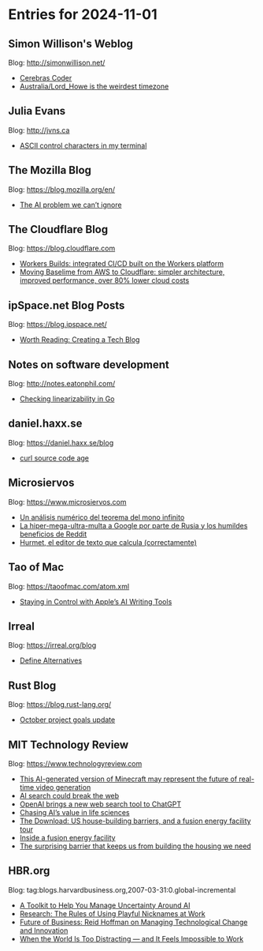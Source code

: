 # Entries for 2024-11-01
## Simon Willison's Weblog 
Blog: http://simonwillison.net/ 

- [Cerebras Coder](https://simonwillison.net/2024/Oct/31/cerebras-coder/#atom-everything)
- [Australia/Lord_Howe is the weirdest timezone](https://simonwillison.net/2024/Oct/31/lord-howe/#atom-everything)
## Julia Evans 
Blog: http://jvns.ca 

- [ASCII control characters in my terminal](https://jvns.ca/blog/2024/10/31/ascii-control-characters/)
## The Mozilla Blog 
Blog: https://blog.mozilla.org/en/ 

- [The AI problem we can’t ignore](https://blog.mozilla.org/en/mozilla/ai/ai-bias-gemma-galdon-clavell/)
##  The Cloudflare Blog  
Blog: https://blog.cloudflare.com 

- [Workers Builds: integrated CI/CD built on the Workers platform](https://blog.cloudflare.com/workers-builds-integrated-ci-cd-built-on-the-workers-platform)
- [Moving Baselime from AWS to Cloudflare: simpler architecture, improved performance, over 80% lower cloud costs](https://blog.cloudflare.com/80-percent-lower-cloud-cost-how-baselime-moved-from-aws-to-cloudflare)
## ipSpace.net Blog Posts 
Blog: https://blog.ipspace.net/ 

- [Worth Reading: Creating a Tech Blog](https://blog.ipspace.net/2024/10/worth-reading-creating-tech-blog/?utm_source=atom_feed)
## Notes on software development 
Blog: http://notes.eatonphil.com/ 

- [Checking linearizability in Go](http://notes.eatonphil.com/2024-10-31-checking-linearizability-in-go.html)
## daniel.haxx.se 
Blog: https://daniel.haxx.se/blog 

- [curl source code age](https://daniel.haxx.se/blog/2024/10/31/curl-source-code-age/)
## Microsiervos 
Blog: https://www.microsiervos.com 

- [Un análisis numérico del teorema del mono infinito](https://www.microsiervos.com/archivo/curiosidades/analisis-numerico-teorema-mono-infinito.html)
- [La hiper-mega-ultra-multa a Google por parte de Rusia y los humildes beneficios de Reddit](https://www.microsiervos.com/archivo/economia/hiper-mega-ultra-multa-google-rusia-humildes-beneficios-reddit.html)
- [Hurmet, el editor de texto que calcula (correctamente)](https://www.microsiervos.com/archivo/matematicas/hurmet-editor-texto-calcula-correctamente.html)
## Tao of Mac 
Blog: https://taoofmac.com/atom.xml 

- [Staying in Control with Apple’s AI Writing Tools](https://taoofmac.com/space/links/2024/10/31/0747)
## Irreal 
Blog: https://irreal.org/blog 

- [Define Alternatives](https://irreal.org/blog/?p=12549)
## Rust Blog 
Blog: https://blog.rust-lang.org/ 

- [October project goals update](https://blog.rust-lang.org/2024/10/31/project-goals-oct-update.html)
## MIT Technology Review 
Blog: https://www.technologyreview.com 

- [This AI-generated version of Minecraft may represent the future of real-time video generation](https://www.technologyreview.com/2024/10/31/1106461/this-ai-generated-minecraft-may-represent-the-future-of-real-time-video-generation/)
- [AI search could break the web](https://www.technologyreview.com/2024/10/31/1106504/ai-search-could-break-the-web/)
- [OpenAI brings a new web search tool to ChatGPT](https://www.technologyreview.com/2024/10/31/1106472/chatgpt-now-lets-you-search-the-internet/)
- [Chasing AI’s value in life sciences](https://www.technologyreview.com/2024/10/31/1106332/chasing-ais-value-in-life-sciences/)
- [The Download: US house-building barriers, and a fusion energy facility tour](https://www.technologyreview.com/2024/10/31/1106451/the-download-building-barriers-fusion-tour/)
- [Inside a fusion energy facility](https://www.technologyreview.com/2024/10/31/1106384/inside-a-fusion-energy-facility/)
- [The surprising barrier that keeps us from building the housing we need](https://www.technologyreview.com/2024/10/31/1106408/the-surprising-barrier-that-keeps-the-us-from-building-all-the-housing-we-need/)
## HBR.org 
Blog: tag:blogs.harvardbusiness.org,2007-03-31:0.global-incremental 

- [A Toolkit to Help You Manage Uncertainty Around AI](https://hbr.org/2024/10/a-toolkit-to-help-you-manage-uncertainty-around-ai)
- [Research: The Rules of Using Playful Nicknames at Work](https://hbr.org/2024/10/research-the-rules-of-using-playful-nicknames-at-work)
- [Future of Business: Reid Hoffman on Managing Technological Change and Innovation](https://hbr.org/podcast/2024/10/future-of-business-reid-hoffman-on-managing-technological-change-and-innovation)
- [When the World Is Too Distracting — and It Feels Impossible to Work](https://hbr.org/2024/10/when-the-world-is-too-distracting-and-it-feels-impossible-to-work)